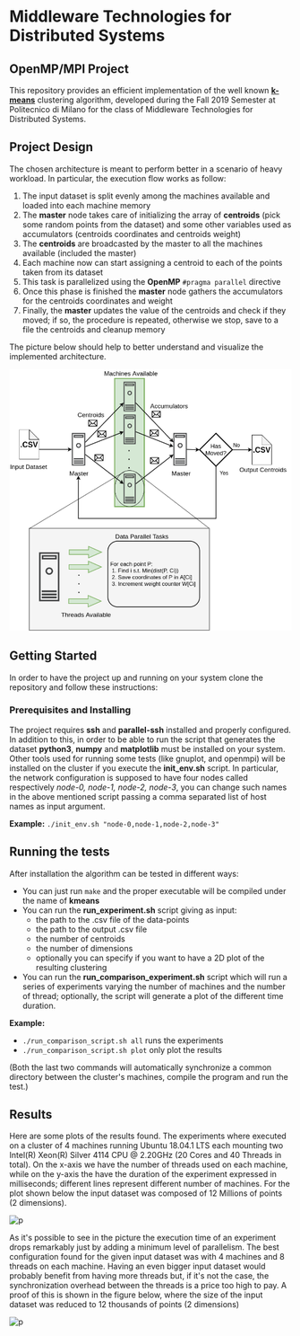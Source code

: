 # Middleware Technologies for Distributed Systems 


## OpenMP/MPI Project

This repository provides an efficient implementation of the well known __[k-means](https://en.wikipedia.org/wiki/K-means_clustering)__ clustering algorithm, developed during the Fall 2019 Semester at Politecnico di Milano for the class of Middleware Technologies for Distributed Systems. 


## Project Design 

The chosen architecture is meant to perform better in a scenario of heavy workload. In particular, the execution flow works as follow:

1. The input dataset is split evenly among the machines available and loaded into each machine memory
2. The __master__ node takes care of initializing the array of __centroids__ (pick some random points from the dataset) and some other variables used as accumulators (centroids coordinates and centroids weight)
3. The __centroids__ are broadcasted by the master to all the machines available (included the master)
4. Each machine now can start assigning a centroid to each of the points taken from its dataset
5. This task is parallelized using the __OpenMP__ `#pragma parallel` directive 
6. Once this phase is finished the __master__ node gathers the accumulators for the centroids coordinates and weight
7. Finally, the __master__ updates the value of the centroids and check if they moved; if so, the procedure is repeated, otherwise we stop, save to a file the centroids and cleanup memory     

The picture below should help to better understand and visualize the implemented architecture. 

![test](./Pictures/kmeans_MPI_OMP.png)

## Getting Started 

In order to have the project up and running on your system clone the repository and follow these instructions:


### Prerequisites and Installing

The project requires __ssh__ and __parallel-ssh__ installed and properly configured. In addition to this, in order to be able to run the script that generates the dataset __python3__,  __numpy__ and __matplotlib__ must be installed on your system. Other tools used for running some tests (like gnuplot, and openmpi) will be installed on the cluster if you execute the __init_env.sh__ script. In particular, the network configuration is supposed to have four nodes called respectively *node-0, node-1, node-2, node-3*, you can change such names in the above mentioned script passing a comma separated list of host names as input argument.

**Example:**  `./init_env.sh "node-0,node-1,node-2,node-3"` 


## Running the tests

After installation the algorithm can be tested in different ways:

- You can just run `make` and the proper executable will be compiled under the name of __kmeans__ 
- You can run the __run_experiment.sh__ script giving as input:
	- the path to the .csv file of the data-points
	- the path to the output .csv file
	- the number of centroids 
	- the number of dimensions 
	- optionally you can specify if you want to have a 2D plot of the resulting clustering    
- You can run the __run\_comparison\_experiment.sh__ script which will run a series of experiments varying the number of machines and the number of thread; optionally, the script will generate a plot of the different time duration.

**Example:**
- `./run_comparison_script.sh all` runs the experiments
- `./run_comparison_script.sh plot` only plot the results

(Both the last two commands will automatically synchronize a common directory between the cluster's machines, compile the program and run the test.) 

## Results 

Here are some plots of the results found. The experiments where executed on a cluster of 4 machines running Ubuntu 18.04.1 LTS each mounting two Intel(R) Xeon(R) Silver 4114 CPU @ 2.20GHz (20 Cores and 40 Threads in total). 
On the x-axis we have the number of threads used on each machine, while on the y-axis the have the duration of the experiment expressed in milliseconds; different lines represent different number of machines. For the plot shown below the input dataset was composed of 12 Millions of points (2 dimensions). 

![p](./Pictures/comparison_small_dataset.jpg)

As it's possible to see in the picture the execution time of an experiment drops remarkably just by adding a minimum level of parallelism. The best configuration found for the given input dataset was with 4 machines and 8 threads on each machine. Having an even bigger input dataset would probably benefit from having more threads but, if it's not the case, the synchronization overhead between the threads is a price too high to pay. A proof of this is shown in the figure below, where the size of the input dataset was reduced to 12 thousands of points (2 dimensions) 

![p](./Pictures/comparison_small_dataset.jpg)
